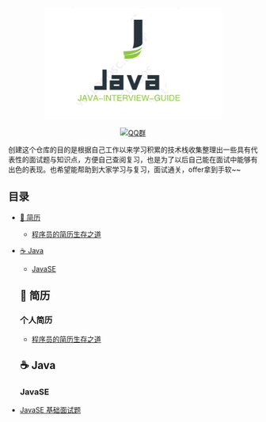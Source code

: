 <div align="center">

<img src="./img/logo/logo.jpg" width=""/>
</br>

[![QQ群](https://img.shields.io/badge/QQ%E7%BE%A4-82594417-blue.svg)](//jq.qq.com/?_wv=1027&k=5nTxYKs)
</div>

创建这个仓库的目的是根据自己工作以来学习积累的技术栈收集整理出一些具有代表性的面试题与知识点，方便自己查阅复习，也是为了以后自己能在面试中能够有出色的表现。也希望能帮助到大家学习与复习，面试通关，offer拿到手软~~

## 目录
- [:book: 简历](#book-简历)
  - [程序员的简历生存之道](#book-简历)
- [:coffee: Java](#coffee-java)

  - [JavaSE](#javase)

  ## :book: 简历
  ### 个人简历
  * [程序员的简历生存之道](./resume/程序员的简历生存之道.md)
  ## :coffee: Java

  ### JavaSE
* [JavaSE 基础面试题](https://github.com/damienzhong/java-interview-guide/blob/master/Java/JavaSE/JavaSE%E5%9F%BA%E7%A1%80%E9%9D%A2%E8%AF%95%E9%A2%98.md)
